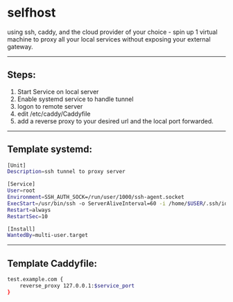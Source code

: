 # selfhost

using ssh, caddy, and the cloud provider of your choice - spin up 1 virtual machine to proxy all your local services without exposing your external gateway.

---
## Steps:
1. Start Service on local server
2. Enable systemd service to handle tunnel
3. logon to remote server
4. edit /etc/caddy/Caddyfile
5. add a reverse proxy to your desired url and the local port forwarded.
---
## Template systemd:
```bash
[Unit]
Description=ssh tunnel to proxy server 

[Service]
User=root
Environment=SSH_AUTH_SOCK=/run/user/1000/ssh-agent.socket
ExecStart=/usr/bin/ssh -o ServerAliveInterval=60 -i /home/$USER/.ssh/id_rsa -NT -R $service_port:localhost:$service_port root@$remote_host
Restart=always
RestartSec=10

[Install]
WantedBy=multi-user.target
```
---
## Template Caddyfile:
```bash
test.example.com {
	reverse_proxy 127.0.0.1:$service_port
}
```